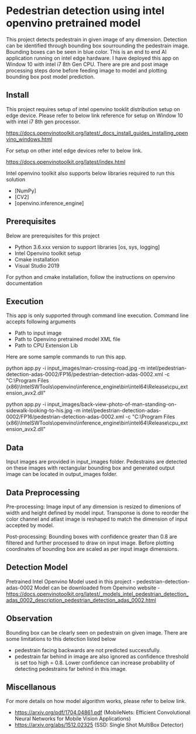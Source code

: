 # Pedestrian detection using intel openvino pretrained model

This project detects pedestrain in given image of any dimension. Detection can be identified through bounding box sourrounding the pedestrain image. Bounding boxes can be seen in blue color. 
This is an end to end AI application running on intel edge hardware. I have deployed this app on Window 10 with intel i7 8th Gen CPU. There are pre and post image processing steps 
done before feeding image to model and plotting bounding box post model prediction. 

## Install

This project requires setup of intel openvino tooklit distribution setup on edge device. Please refer to below link reference for setup on Window 10 with intel i7 8th gen processor. 

https://docs.openvinotoolkit.org/latest/_docs_install_guides_installing_openvino_windows.html

For setup on other intel edge devices refer to below link. 

https://docs.openvinotoolkit.org/latest/index.html

Intel openvino toolkit also supports below libraries required to run this solution 

- [NumPy]
- [CV2]
- [openvino.inference_engine]

##  Prerequisites 
Below are prerequisites for this project 
- Python 3.6.xxx version to support libraries [os, sys, logging]
- Intel Openvino toolkit setup
- Cmake installation 
- Visual Studio 2019

For python and cmake installation, follow the instructions on openvino documentation

## Execution 

This app is only supported through command line execution. Command line accepts following arguments 
- Path to input image 
- Path to Openvino pretrained model XML file 
- Path to CPU Extension Lib

Here are some sample commands to run this app. 

python app.py -i input_images/man-crossing-road.jpg -m intel/pedestrian-detection-adas-0002/FP16/pedestrian-detection-adas-0002.xml -c "C:\Program Files (x86)\IntelSWTools\openvino\inference_engine\bin\intel64\Release\cpu_extension_avx2.dll"

python app.py -i input_images/back-view-photo-of-man-standing-on-sidewalk-looking-to-his.jpg -m intel/pedestrian-detection-adas-0002/FP16/pedestrian-detection-adas-0002.xml -c "C:\Program Files (x86)\IntelSWTools\openvino\inference_engine\bin\intel64\Release\cpu_extension_avx2.dll"
 

## Data
Input images are provided in input_images folder. Pedestrains are detected on these images with rectangular bounding box and generated output image can be located in output_images folder. 


## Data Preprocessing 

Pre-processing: Image input of any dimension is resized to dimenions of width and height defined by model input. Transponse is done to reorder the color channel and atlast image is reshaped to match the 
dimension of input accepted by model. 

Post-processing: Bounding boxes with confidence greater than 0.8 are filtered and further processed to draw on input image. Before plotting coordinates of bounding box are scaled as per
input image dimensions.  


## Detection Model 
Pretrained Intel Openvino Model used in this project - pedestrian-detection-adas-0002
Model can be downloaded from Openvino website - https://docs.openvinotoolkit.org/latest/_models_intel_pedestrian_detection_adas_0002_description_pedestrian_detection_adas_0002.html


## Observation
Bounding box can be clearly seen on pedestrain on given image. There are some limitations to this detection listed below 
- pedestrain facing backwards are not predicted successfully. 
- pedestrain far behind in image are also ignored as confidence threshold is set too high = 0.8. Lower confidence can increase probability of detecting pedestrains far behind in this image.


## Miscellanous 
For more details on how model algorithm works, please refer to below link. 
- https://arxiv.org/pdf/1704.04861.pdf (MobileNets: Efficient Convolutional Neural Networks for Mobile Vision Applications)
- https://arxiv.org/abs/1512.02325 (SSD: Single Shot MultiBox Detector)